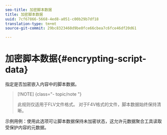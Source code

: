 ```yaml
---
seo-title: 加密脚本数据
title: 加密脚本数据
uuid: 7cf67866-5668-4ed8-a051-c00b29b7df18
translation-type: tm+mt
source-git-commit: 29bc8323460d9be0fce66cbea7c6fce46df20d61

---
```



# 加密脚本数据{#encrypting-script-data}

指定是否加密嵌入内容中的脚本数据。

>[!NOTE] {class=&quot;- topic/note &quot;}
>
>此规则仅适用于FLV文件格式。 对于F4V格式的文件，脚本数据始终保持清晰。

示例用例：使用此选项可让脚本数据保持未加密状态，这允许元数据聚合工具读取受保护内容的元数据。
